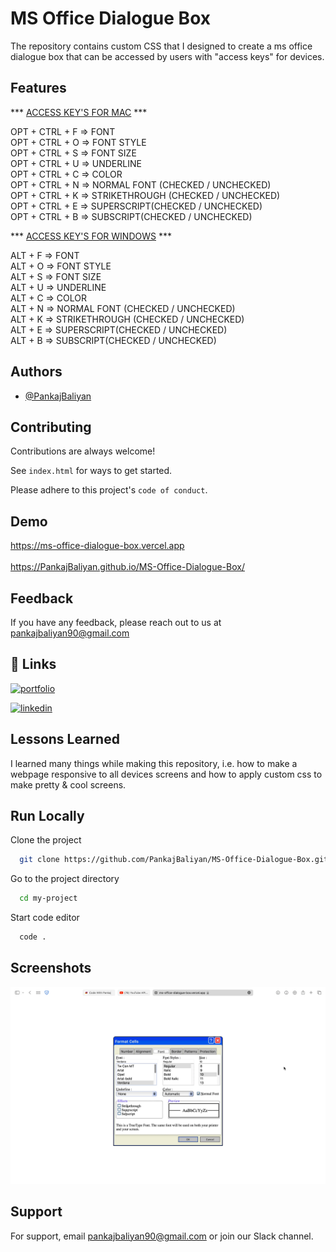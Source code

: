 # MS Office Dialogue Box

The repository contains custom CSS that I designed to create a ms office dialogue box that can be accessed by users with "access keys" for devices.

## Features

 *** <ins>ACCESS KEY'S FOR MAC</ins> ***

OPT + CTRL + F => FONT<br />
OPT + CTRL + O => FONT STYLE<br />
OPT + CTRL + S => FONT SIZE<br />
OPT + CTRL + U => UNDERLINE<br />
OPT + CTRL + C => COLOR<br />
OPT + CTRL + N => NORMAL FONT (CHECKED / UNCHECKED)<br />
OPT + CTRL + K => STRIKETHROUGH (CHECKED / UNCHECKED)<br />
OPT + CTRL + E => SUPERSCRIPT(CHECKED / UNCHECKED)<br />
OPT + CTRL + B => SUBSCRIPT(CHECKED / UNCHECKED)<br />


*** <ins>ACCESS KEY'S FOR WINDOWS</ins> ***

ALT + F => FONT<br />
ALT + O => FONT STYLE<br />
ALT + S => FONT SIZE<br />
ALT + U => UNDERLINE<br />
ALT + C => COLOR<br />
ALT + N => NORMAL FONT (CHECKED / UNCHECKED)<br />
ALT + K => STRIKETHROUGH (CHECKED / UNCHECKED)<br />
ALT + E => SUPERSCRIPT(CHECKED / UNCHECKED)<br />
ALT + B => SUBSCRIPT(CHECKED / UNCHECKED)<br />


## Authors

- [@PankajBaliyan](https://www.github.com/PankajBaliyan)


## Contributing

Contributions are always welcome!

See `index.html` for ways to get started.

Please adhere to this project's `code of conduct`.


## Demo

https://ms-office-dialogue-box.vercel.app
<br><br>
https://PankajBaliyan.github.io/MS-Office-Dialogue-Box/


## Feedback

If you have any feedback, please reach out to us at pankajbaliyan90@gmail.com


## 🔗 Links
[![portfolio](https://img.shields.io/badge/my_portfolio-000?style=for-the-badge&logo=ko-fi&logoColor=white)](https://codewithpankaj.vercel.app)

[![linkedin](https://img.shields.io/badge/linkedin-0A66C2?style=for-the-badge&logo=linkedin&logoColor=white)](https://www.linkedin.com/in/pankaj-kumar-90/)

## Lessons Learned

I learned many things while making this repository, i.e. how to make a webpage responsive to all devices screens and how to apply custom css to make pretty & cool screens.
## Run Locally

Clone the project

```bash
  git clone https://github.com/PankajBaliyan/MS-Office-Dialogue-Box.git
```

Go to the project directory

```bash
  cd my-project
```

Start code editor

```bash
  code .
```


## Screenshots

![App Screenshot](./preview.webp)


## Support

For support, email pankajbaliyan90@gmail.com or join our Slack channel.

